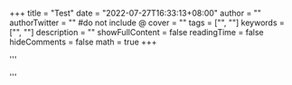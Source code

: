 +++
title = "Test"
date = "2022-07-27T16:33:13+08:00"
author = ""
authorTwitter = "" #do not include @
cover = ""
tags = ["", ""]
keywords = ["", ""]
description = ""
showFullContent = false
readingTime = false
hideComments = false
math = true
+++




'''
<script src="https://utteranc.es/client.js"
        repo="https://github.com/Wangmerlyn/Wangmerlyn.github.io"
        issue-term="pathname"
        theme="github-light"
        crossorigin="anonymous"
        async>
</script>
'''
